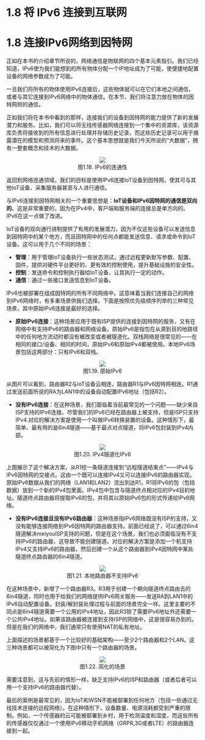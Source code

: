 # 1.8 将 IPv6 连接到互联网

# 1.8 连接IPv6网络到因特网

正如在本书的介绍章节所说的，网络通信是物联网的四个基本元素指引。我们已经知道，IPv6使为我们能想到的所有物体分配一个IP地址成为了可能，使便捷地配置设备的网络参数成为了可能。

一旦我们将所有的物体使用IPv6连接后，这些物体就可以在它们本地之间通信，或者与其它连接到IPv6网络中的物体通信。在本节，我们将注意力放在物体的因特网侧的通信。

正如我们将在本书中看到的那样，连接我们的设备到因特网的能力提供了新的发展潜力和服务。比如，我们可以将无线传感器网络连接到一个集中的资源库，该资源库负责将接收到的所有信息进行处理并存储历史记录，而这些历史记录可以用于揭露潜在的模型和预测将来的事件。这个基本思想就是我们今天所说的“大数据”，拥有一整套概念和技术的大数据。

<center><img src="images/iot_in_five_days/1/image011.png" /></center>

<center>图1.18. IPv6的连通性</center>

返回到网络连通领域，我们的目标是使用IPv6连接IoT设备到因特网，使其可与其他IoT设备、采集服务器甚至与人进行通信。

与IPv6连接到因特网相关的一个重要思想是：**IoT设备和IPv6因特网的通信是双向的**。这是非常重要的，因为在IPv4中，客户端和服务端的连接总是单方向的。IPv6在这一点做了改进。

IoT设备的双向通行进制提供了有用的发展潜力，因为不仅这些设备可以发送信息到因特网中的某个地方，而且因特网中的任何点都能发送信息、请求或命令到IoT设备。这可以用于几个不同的场景：
* **管理**：用于管理IoT设备执行一些状态测试，通过远程更新默写参数、配置、固件，提供对硬件平台更好的、更有效的控制使用，提升基础设施的安全性。
* **控制**：发送命令和控制执行器给IoT设备，让其执行一定的动作。
* **通信**：通过一些接口发送信息到IoT设备。

IPv6也被部署在组成因特网的所有不同网络中，这意味着当我们连接自己的网络到IPv6网络时，有多重场景供我们选择。下面是按照优先级顺序列举的三种常见场景，其中原始IPv6连接是最好的选择。
* **原始IPv6连接**：这种场景应用于既有ISP提供的连接到因特网的服务，又有在网络中有支持IPv6的路由器和网络设备。原始IPv6是指包在从源到目的地路径中的任何地方流动时都没有被改变或者被隧道化。双栈网络是很常见的——在相同的接口/设备、相同的时间，原始IPv6和原始IPv4都被使用。本地IPv6场景包括这两部分：只有IPv6和双栈。

<center><img src="images/iot_in_five_days/1/image012.png" /></center>

<center>图1.19. 原始IPv6</center>

从图片可以看到，路由器R2与IoT设备云相连，路由器R1与IPv6因特网相连。R1通过发送前面所说的RA为LAN1中的设备自动配置IPv6地址（包括R2）。
* **没有IPv6连接**：在这种场景，我们面临着当前最常见的一个问题——缺少来自ISP支持的IPv6连接。尽管我们的IPv6已经在路由器上被支持，但是ISP只支持IPv4.对应的解决方案是使用一个叫做IPv6转换装置的设备。这种情形下，最简单、最有用的是6in4隧道——基于最点对点隧道，将IPv6包封装到IPv4内部。

<center><img src="images/iot_in_five_days/1/image013.png" /></center>

<center>图1.20. IPv4隧道化IPv6</center>

上图展示了这个解决方案，从R1挖一条隧道连接到“远程隧道结束点”——IPv4与IPv6因特网的交接点。这由一个既可以连接IPv4又可以连接IPv6的路由器实现。原始IPv6数据从我们的网络（LAN1和LAN2）流出到达R1，R1将IPv6的包（包括数据）放到一个新的IPv4包里面。IPv4包中包含与隧道终点相对应的IPv4目的地址。隧道终点路由器将提取IPv6的包，并将其以原始IPv6包的形式传递给IPv6网络。
* **没有IPv6连接且没有IPv6路由器**：这种场景指IPv6网络既没有ISP的支持，又没有能够连接网络到IPv6因特网的路由器支持。前面已经说了，可以通过6in4隧道解决meiyouISP支持的问题，但是在这个场景，我们也必须面临没有不支持IPv6的路由器，这导致不能创建隧道。对应的解决方案是添加一个机支持IPv4又支持IPv6的路由器，然后创建一个从这个路由器到IPv4因特网中某处隧道终点路由器的6in4隧道。
<center><img src="images/iot_in_five_days/1/image014.png" /></center>

<center>图1.21. 本地路由器不支持IPv6</center>

在这种场景中，新增了一个路由器R3。R3用于创建一个朝向隧道终点路由去的6in4隧道，同时也用于给我们的网络提供IPv6网关服务——发送RA到LAN1中的IPv6自动配置设备。封装/解封装处理过程与前面的场景完全一样。这里主要的不同点是6in4隧道需要一个公用的IPv4地址，因此R3除了需要IPv6地址外还需要一个公共IPv4地址。如果该路由器被连接到支持ISP的网络中，这是很容易办到的。但是在我们的网络中，我们通常只有使用NAT的私有地址。

上面描述的场景都基于一个比较好的基础架构——至少2个路由器和2个LAN。这三种场景都可以被简化为下图中只有一个路由器的场景。

<center><img src="images/iot_in_five_days/1/image015.png" /></center>

<center>图1.22. 简化的场景</center>

需要注意到，这与先前的情形一样，缺乏支持IPv6的ISP和路由器（或者后者可以用一个支持IPv6的路由器代替）。

最后的案例是最常见的，因为IoT和WSN不能被部署到任何地方（包括一些通过无线技术连接的远程网络）。在这种情形下，设备数量、电源消耗都受到严重的限制。例如，一个传感器的云可能被部署到乡村，用于检测温度和湿度，而这些所有的传感器仅仅通过一个使用IPv6移动手机网络（GRPR,3G或者LTE）的路由器连接到一起。



















